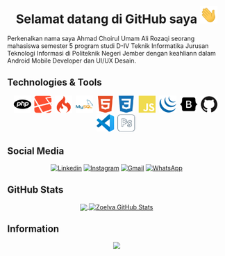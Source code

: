 <h1 align='center'>Selamat datang di GitHub saya <img src="https://raw.githubusercontent.com/hafiizh10/hafiizh10/main/wave.gif" width="40px" height="40px" /></h1>
Perkenalkan nama saya Ahmad Choirul Umam Ali Rozaqi seorang mahasiswa semester 5 program studi D-IV Teknik Informatika Jurusan Teknologi Informasi di Politeknik Negeri Jember dengan keahliann dalam Android Mobile Developer dan UI/UX Desain.

## Technologies & Tools
<div align='center'>
<img src="https://github.com/devicons/devicon/blob/master/icons/php/php-plain.svg" title="PHP" alt="PHP" width="40" height="40"/>&nbsp;
<img src="https://github.com/devicons/devicon/blob/master/icons/laravel/laravel-plain.svg" title="Laravel" alt="Laravel" width="40" height="40"/>&nbsp;
<img src="https://github.com/devicons/devicon/blob/master/icons/codeigniter/codeigniter-plain.svg" title="CodeIgniter" alt="CodeIgniter" width="40" height="40"/>&nbsp;
<img src="https://github.com/devicons/devicon/blob/master/icons/mysql/mysql-original-wordmark.svg" title="MySQL" alt="MySQL" width="40" height="40"/>&nbsp;
<img src="https://github.com/devicons/devicon/blob/master/icons/html5/html5-plain.svg" title="HTML5" alt="HTML5" width="40" height="40"/>&nbsp;
<img src="https://github.com/devicons/devicon/blob/master/icons/css3/css3-plain.svg" title="CSS3" alt="CSS3" width="40" height="40"/>&nbsp;
<img src="https://github.com/devicons/devicon/blob/master/icons/javascript/javascript-plain.svg" title="Javascript" alt="Javascript" width="40" height="40"/>&nbsp;
<img src="https://github.com/devicons/devicon/blob/master/icons/jquery/jquery-plain.svg" title="JQuery" alt="JQuery" width="40" height="40"/>&nbsp;
<img src="https://github.com/devicons/devicon/blob/master/icons/bootstrap/bootstrap-plain.svg" title="Bootstrap" alt="Bootstrap" width="40" height="40"/>&nbsp;
<img src="https://github.com/devicons/devicon/blob/master/icons/github/github-original.svg" title="GitHub" alt="GitHub" width="40" height="40"/>&nbsp;
<img src="https://github.com/devicons/devicon/blob/master/icons/vscode/vscode-original.svg" title="VSCODE" alt="VSCODE" width="40" height="40"/>&nbsp;
<img src="https://github.com/devicons/devicon/blob/master/icons/photoshop/photoshop-line.svg" title="Photoshop" alt="Photoshop" width="40" height="40"/>&nbsp;
</div>

## Social Media
<div align='center'>

[![Linkedin](https://img.shields.io/badge/-LinkedIn-0077B5?style=flat&labelColor=0077B5&logo=Linkedin&logoColor=white)](https://www.linkedin.com/in/ahmad-choirul-umam-ali-rozaqi-1b3196271/)
[![Instagram](https://img.shields.io/badge/-Instagram-E4405F?style=flat&labelColor=E4405F&logo=instagram&logoColor=white)](https://www.instagram.com/bung_choi/)
[![Gmail](https://img.shields.io/badge/-Gmail-D14836?style=flat&labelColor=D14836&logo=gmail&logoColor=white)](mailto:ahmadzaqi98mmm@gmail.com)
[![WhatsApp](https://img.shields.io/badge/-WhatsApp-25D366?style=flat&labelColor=25D366&logo=whatsapp&logoColor=white)](https://wa.me/6282142568403/)

</div>

## GitHub Stats
<div align='center'>
<a href="#">
  <img align="center" src="https://github-readme-stats.vercel.app/api/top-langs/?username=hafiizh10&hide=&title_color=ffffff&text_color=c9cacc&icon_color=2bbc8a&bg_color=1d1f21&langs_count=3" />
</a>
<a href="#">
  <img align="center" src="https://github-readme-stats.vercel.app/api?username=hafiizh10&show_icons=true&line_height=27&count_private=true&title_color=ffffff&text_color=c9cacc&icon_color=2bbc8a&bg_color=1d1f21" alt="Zoelva GitHub Stats" />
</a>
</div>

## Information
<div align='center'>

![](https://komarev.com/ghpvc/?username=hafiizh10&label=PROFILE+VIEWS)

</div>
<!-- GitHub profile inspired by MartinHeinz  -->
